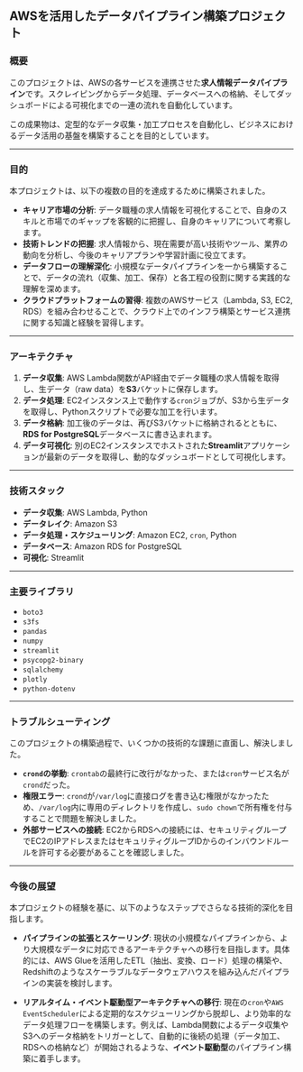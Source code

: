 ## AWSを活用したデータパイプライン構築プロジェクト

### 概要

このプロジェクトは、AWSの各サービスを連携させた**求人情報データパイプライン**です。スクレイピングからデータ処理、データベースへの格納、そしてダッシュボードによる可視化までの一連の流れを自動化しています。

この成果物は、定型的なデータ収集・加工プロセスを自動化し、ビジネスにおけるデータ活用の基盤を構築することを目的としています。

-----

### 目的

本プロジェクトは、以下の複数の目的を達成するために構築されました。

  * **キャリア市場の分析**: データ職種の求人情報を可視化することで、自身のスキルと市場でのギャップを客観的に把握し、自身のキャリアについて考察します。
  * **技術トレンドの把握**: 求人情報から、現在需要が高い技術やツール、業界の動向を分析し、今後のキャリアプランや学習計画に役立てます。
  * **データフローの理解深化**: 小規模なデータパイプラインを一から構築することで、データの流れ（収集、加工、保存）と各工程の役割に関する実践的な理解を深めます。
  * **クラウドプラットフォームの習得**: 複数のAWSサービス（Lambda, S3, EC2, RDS）を組み合わせることで、クラウド上でのインフラ構築とサービス連携に関する知識と経験を習得します。

-----

### アーキテクチャ

1.  **データ収集**: AWS Lambda関数がAPI経由でデータ職種の求人情報を取得し、生データ（raw data）を**S3**バケットに保存します。
2.  **データ処理**: EC2インスタンス上で動作する`cron`ジョブが、S3から生データを取得し、Pythonスクリプトで必要な加工を行います。
3.  **データ格納**: 加工後のデータは、再びS3バケットに格納されるとともに、**RDS for PostgreSQL**データベースに書き込まれます。
4.  **データ可視化**: 別のEC2インスタンスでホストされた**Streamlit**アプリケーションが最新のデータを取得し、動的なダッシュボードとして可視化します。

-----

### 技術スタック

  * **データ収集**: AWS Lambda, Python
  * **データレイク**: Amazon S3
  * **データ処理・スケジューリング**: Amazon EC2, `cron`, Python
  * **データベース**: Amazon RDS for PostgreSQL
  * **可視化**: Streamlit

-----

### 主要ライブラリ

* `boto3`
* `s3fs`
* `pandas`
* `numpy`
* `streamlit`
* `psycopg2-binary`
* `sqlalchemy`
* `plotly`
* `python-dotenv`

-----

### トラブルシューティング

このプロジェクトの構築過程で、いくつかの技術的な課題に直面し、解決しました。

  * **`crond`の挙動**: `crontab`の最終行に改行がなかった、または`cron`サービス名が`crond`だった。
  * **権限エラー**: `crond`が`/var/log`に直接ログを書き込む権限がなかったため、`/var/log`内に専用のディレクトリを作成し、`sudo chown`で所有権を付与することで問題を解決しました。
  * **外部サービスへの接続**: EC2からRDSへの接続には、セキュリティグループでEC2のIPアドレスまたはセキュリティグループIDからのインバウンドルールを許可する必要があることを確認しました。

---

### 今後の展望

本プロジェクトの経験を基に、以下のようなステップでさらなる技術的深化を目指します。

* **パイプラインの拡張とスケーリング**:
  現状の小規模なパイプラインから、より大規模なデータに対応できるアーキテクチャへの移行を目指します。具体的には、AWS Glueを活用したETL（抽出、変換、ロード）処理の構築や、Redshiftのようなスケーラブルなデータウェアハウスを組み込んだパイプラインの実装を検討します。

* **リアルタイム・イベント駆動型アーキテクチャへの移行**:
  現在の`cron`や`AWS EventScheduler`による定期的なスケジューリングから脱却し、より効率的なデータ処理フローを構築します。例えば、Lambda関数によるデータ収集やS3へのデータ格納をトリガーとして、自動的に後続の処理（データ加工、RDSへの格納など）が開始されるような、**イベント駆動型**のパイプライン構築に着手します。